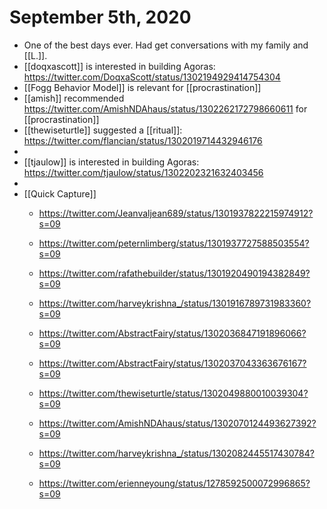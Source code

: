 # September 5th, 2020
- One of the best days ever. Had get conversations with my family and [[L.]].
- [[doqxascott]] is interested in building Agoras: https://twitter.com/DoqxaScott/status/1302194929414754304
- [[Fogg Behavior Model]] is relevant for [[procrastination]]
- [[amish]] recommended https://twitter.com/AmishNDAhaus/status/1302262172798660611 for [[procrastination]]
- [[thewiseturtle]] suggested a [[ritual]]: https://twitter.com/flancian/status/1302019714432946176
- 
- [[tjaulow]] is interested in building Agoras: https://twitter.com/tjaulow/status/1302202321632403456
- 
- [[Quick Capture]]
    - https://twitter.com/Jeanvaljean689/status/1301937822215974912?s=09


    - https://twitter.com/peternlimberg/status/1301937727588503554?s=09


    - https://twitter.com/rafathebuilder/status/1301920490194382849?s=09


    - https://twitter.com/harveykrishna_/status/1301916789731983360?s=09


    - https://twitter.com/AbstractFairy/status/1302036847191896066?s=09


    - https://twitter.com/AbstractFairy/status/1302037043363676167?s=09


    - https://twitter.com/thewiseturtle/status/1302049880010039304?s=09


    - https://twitter.com/AmishNDAhaus/status/1302070124493627392?s=09


    - https://twitter.com/harveykrishna_/status/1302082445517430784?s=09


    - https://twitter.com/erienneyoung/status/1278592500072996865?s=09


